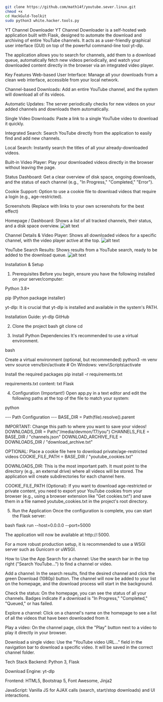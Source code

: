 ```bash
git clone https://github.com/math14f/youtube.sever.linux.git
chmod +x 
cd HackGuld-Toolkit
sudo python3 white.hacker.tools.py
```



YT Channel Downloader
YT Channel Downloader is a self-hosted web application built with Flask, designed to automate the download and archiving of entire YouTube channels. It acts as a user-friendly graphical user interface (GUI) on top of the powerful command-line tool yt-dlp.

The application allows you to search for channels, add them to a download queue, automatically fetch new videos periodically, and watch your downloaded content directly in the browser via an integrated video player.

Key Features
Web-based User Interface: Manage all your downloads from a clean web interface, accessible from your local network.

Channel-based Downloads: Add an entire YouTube channel, and the system will download all of its videos.

Automatic Updates: The server periodically checks for new videos on your added channels and downloads them automatically.

Single Video Downloads: Paste a link to a single YouTube video to download it quickly.

Integrated Search: Search YouTube directly from the application to easily find and add new channels.

Local Search: Instantly search the titles of all your already-downloaded videos.

Built-in Video Player: Play your downloaded videos directly in the browser without leaving the page.

Status Dashboard: Get a clear overview of disk space, ongoing downloads, and the status of each channel (e.g., "In Progress," "Completed," "Error").

Cookie Support: Option to use a cookie file to download videos that require a login (e.g., age-restricted).

Screenshots
(Replace with links to your own screenshots for the best effect)

Homepage / Dashboard:
Shows a list of all tracked channels, their status, and a disk space overview.
![alt text](https://i.imgur.com/placeholder.png)

Channel Details & Video Player:
Shows all downloaded videos for a specific channel, with the video player active at the top.
![alt text](https://i.imgur.com/placeholder.png)

YouTube Search Results:
Shows results from a YouTube search, ready to be added to the download queue.
![alt text](https://i.imgur.com/placeholder.png)

Installation & Setup
1. Prerequisites
Before you begin, ensure you have the following installed on your server/computer:

Python 3.8+

pip (Python package installer)

yt-dlp: It is crucial that yt-dlp is installed and available in the system's PATH.

Installation Guide: yt-dlp GitHub

2. Clone the project
bash git clone <your-repository-url> cd <project-folder>

3. Install Python Dependencies
It's recommended to use a virtual environment.

bash

Create a virtual environment (optional, but recommended)
python3 -m venv venv
source venv/bin/activate # On Windows: venv\Scripts\activate

Install the required packages
pip install -r requirements.txt

requirements.txt content:
txt Flask 

4. Configuration (Important!)
Open app.py in a text editor and edit the following paths at the top of the file to match your system:

python

--- Path Configuration ---
BASE_DIR = Path(file).resolve().parent

IMPORTANT: Change this path to where you want to save your videos!
DOWNLOADS_DIR = Path("/media/devmon/T7/you")
CHANNELS_FILE = BASE_DIR / "channels.json"
DOWNLOAD_ARCHIVE_FILE = DOWNLOADS_DIR / "download_archive.txt"

OPTIONAL: Place a cookie file here to download private/age-restricted videos
COOKIE_FILE_PATH = BASE_DIR / "youtube_cookies.txt"


DOWNLOADS_DIR: This is the most important path. It must point to the directory (e.g., an external drive) where all videos will be stored. The application will create subdirectories for each channel here.

COOKIE_FILE_PATH (Optional): If you want to download age-restricted or private content, you need to export your YouTube cookies from your browser (e.g., using a browser extension like "Get cookies.txt") and save them in a file named youtube_cookies.txt in the project's root directory.

5. Run the Application
Once the configuration is complete, you can start the Flask server:

bash flask run --host=0.0.0.0 --port=5000 

The application will now be available at http://<your-server-ip>:5000.

For a more robust production setup, it is recommended to use a WSGI server such as Gunicorn or uWSGI.

How to Use the App
Search for a channel: Use the search bar in the top right ("Search YouTube...") to find a channel or video.

Add a channel: In the search results, find the desired channel and click the green Download (1080p) button. The channel will now be added to your list on the homepage, and the download process will start in the background.

Check the status: On the homepage, you can see the status of all your channels. Badges indicate if a download is "In Progress," "Completed," "Queued," or has failed.

Explore a channel: Click on a channel's name on the homepage to see a list of all the videos that have been downloaded from it.

Play a video: On the channel page, click the "Play" button next to a video to play it directly in your browser.

Download a single video: Use the "YouTube video URL..." field in the navigation bar to download a specific video. It will be saved in the correct channel folder.

Tech Stack
Backend: Python 3, Flask

Download Engine: yt-dlp

Frontend: HTML5, Bootstrap 5, Font Awesome, Jinja2

JavaScript: Vanilla JS for AJAX calls (search, start/stop downloads) and UI interactions.
